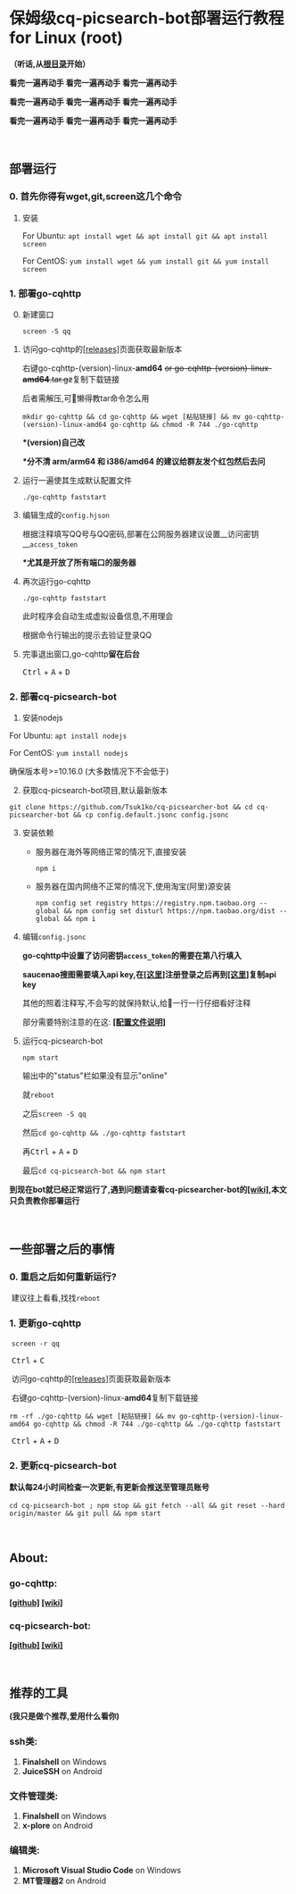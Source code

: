 # 保姆级cq-picsearch-bot部署运行教程 for Linux (root)
__（听话,从<u>根目录</u>开始）__

__看完一遍再动手 看完一遍再动手 看完一遍再动手__

__看完一遍再动手 看完一遍再动手 看完一遍再动手__

__看完一遍再动手 看完一遍再动手 看完一遍再动手__

&nbsp;

## 部署运行

### 0. 首先你得有wget,git,screen这几个命令

1. 安装

   For Ubuntu: `apt install wget && apt install git && apt install screen`

   For CentOS: `yum install wget && yum install git && yum install screen`

### 1. 部署go-cqhttp

0. 新建窗口

   `screen -S qq`

1. 访问go-cqhttp的[[releases]](https://github.com/Mrs4s/go-cqhttp/releases)页面获取最新版本

    右键go-cqhttp-(version)-linux-**amd64** ~~or go-cqhttp-(version)-linux-**amd64**.tar.gz~~复制下载链接
    
    后者需解压,可👴懒得教tar命令怎么用
    
    `mkdir go-cqhttp && cd go-cqhttp && wget [粘贴链接] && mv go-cqhttp-(version)-linux-amd64 go-cqhttp && chmod -R 744 ./go-cqhttp`

    __*(version)自己改__

    __*分不清 arm/arm64 和 i386/amd64 的建议给群友发个红包然后去问__

2. 运行一遍使其生成默认配置文件

    `./go-cqhttp faststart`

3. 编辑生成的`config.hjson`

    根据注释填写QQ号与QQ密码,部署在公网服务器建议设置__访问密钥__`access_token`

    __*尤其是开放了所有端口的服务器__

4. 再次运行go-cqhttp

    `./go-cqhttp faststart`
    
    此时程序会自动生成虚拟设备信息,不用理会
    
    根据命令行输出的提示去验证登录QQ

5. 完事退出窗口,go-cqhttp**留在后台**

    <kbd>Ctrl</kbd> + <kbd>A</kbd> + <kbd>D</kbd>

### 2. 部署cq-picsearch-bot

1.  安装nodejs

   For Ubuntu: `apt install nodejs`

   For CentOS: `yum install nodejs`

   确保版本号\>=10.16.0 (大多数情况下不会低于)

2.  获取cq-picsearch-bot项目,默认最新版本

   `git clone https://github.com/Tsuk1ko/cq-picsearcher-bot && cd cq-picsearcher-bot && cp config.default.jsonc config.jsonc`

3. 安装依赖

   * 服务器在海外等网络正常的情况下,直接安装

     `npm i`

   * 服务器在国内网络不正常的情况下,使用淘宝(阿里)源安装

     `npm config set registry https://registry.npm.taobao.org --global && npm config set disturl https://npm.taobao.org/dist --global && npm i`

4. 编辑`config.jsonc`

   __go-cqhttp中设置了访问密钥`access_token`的需要在第八行填入__

   __saucenao搜图需要填入api key,在[[这里]](https://saucenao.com/user.php)注册登录之后再到[[这里]](https://saucenao.com/user.php?page=search-api)复制api key__

   其他的照着注释写,不会写的就保持默认,给👴一行一行仔细看好注释

   部分需要特别注意的在这: __[[配置文件说明]](https://github.com/Tsuk1ko/cq-picsearcher-bot/wiki/%E9%85%8D%E7%BD%AE%E6%96%87%E4%BB%B6%E8%AF%B4%E6%98%8E)__

5. 运行cq-picsearch-bot

   `npm start`

   输出中的"status"栏如果没有显示"online"

   就`reboot`

   之后`screen -S qq`

   然后`cd go-cqhttp && ./go-cqhttp faststart`

   再<kbd>Ctrl</kbd> + <kbd>A</kbd> + <kbd>D</kbd>

   最后`cd cq-picsearch-bot && npm start`

__到现在bot就已经正常运行了,遇到问题请查看cq-picsearcher-bot的[[wiki]](https://github.com/Tsuk1ko/cq-picsearcher-bot/wiki),本文只负责教你部署运行__

&nbsp;

## 一些部署之后的事情

### 0. 重启之后如何重新运行?

​		建议往上看看,找找`reboot`

### 1. 更新go-cqhttp

​		`screen -r qq`

​		<kbd>Ctrl</kbd> + <kbd>C</kbd>

​		访问go-cqhttp的[[releases]](https://github.com/Mrs4s/go-cqhttp/releases)页面获取最新版本

​		右键go-cqhttp-(version)-linux-**amd64**复制下载链接

​		`rm -rf ./go-cqhttp && wget [粘贴链接] && mv go-cqhttp-(version)-linux-amd64 go-cqhttp && chmod -R 744 ./go-cqhttp && ./go-cqhttp faststart`

​		<kbd>Ctrl</kbd> + <kbd>A</kbd> + <kbd>D</kbd>

### 2. 更新cq-picsearch-bot

​		__默认每24小时间检查一次更新,有更新会推送至管理员账号__

​		`cd cq-picsearch-bot ; npm stop && git fetch --all && git reset --hard origin/master && git pull && npm start`

&nbsp;

## About:

### go-cqhttp: 

**[[github]](https://github.com/Mrs4s/go-cqhttp) [[wiki]](https://docs.go-cqhttp.org/guide/)**

### cq-picsearch-bot: 

**[[github]](https://github.com/Tsuk1ko/cq-picsearcher-bot) [[wiki]](https://github.com/Tsuk1ko/cq-picsearcher-bot/wiki)**

&nbsp;

## 推荐的工具

__(我只是做个推荐,爱用什么看你)__

### ssh类:
1. __Finalshell__ on Windows
2. __JuiceSSH__ on Android

### 文件管理类:

1. __Finalshell__ on Windows
2. __x-plore__ on Android

### 编辑类:
1. __Microsoft Visual Studio Code__ on Windows
2. __MT管理器2__ on Android

